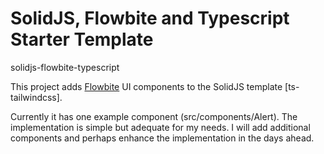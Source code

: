 # SolidJS, Flowbite and Typescript Starter Template

solidjs-flowbite-typescript

This project adds [Flowbite](https://flowbite.com/) UI components to the SolidJS template [ts-tailwindcss].

Currently it has one example component (src/components/Alert). The implementation is simple but adequate for my needs. I will add additional components and perhaps enhance the implementation in the days ahead.



